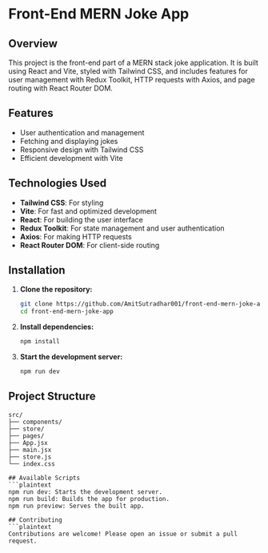 # Front-End MERN Joke App

## Overview

This project is the front-end part of a MERN stack joke application. It is built using React and Vite, styled with Tailwind CSS, and includes features for user management with Redux Toolkit, HTTP requests with Axios, and page routing with React Router DOM.

## Features

- User authentication and management
- Fetching and displaying jokes
- Responsive design with Tailwind CSS
- Efficient development with Vite

## Technologies Used

- **Tailwind CSS**: For styling
- **Vite**: For fast and optimized development
- **React**: For building the user interface
- **Redux Toolkit**: For state management and user authentication
- **Axios**: For making HTTP requests
- **React Router DOM**: For client-side routing

## Installation

1. **Clone the repository:**
    ```bash
    git clone https://github.com/AmitSutradhar001/front-end-mern-joke-app.git
    cd front-end-mern-joke-app
    ```

2. **Install dependencies:**
    ```bash
    npm install
    ```


3. **Start the development server:**
    ```bash
    npm run dev
    ```

## Project Structure

```plaintext
src/
├── components/
├── store/
├── pages/
├── App.jsx
├── main.jsx
├── store.js
└── index.css

## Available Scripts
```plaintext
npm run dev: Starts the development server.
npm run build: Builds the app for production.
npm run preview: Serves the built app.

## Contributing
```plaintext
Contributions are welcome! Please open an issue or submit a pull request.
